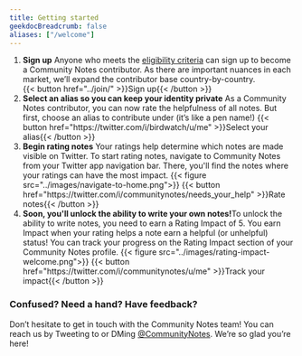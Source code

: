 ```yaml
---
title: Getting started
geekdocBreadcrumb: false
aliases: ["/welcome"]
---
```


1. <div><strong> Sign up</strong><label>
   Anyone who meets the <a href="../join/">eligibility criteria</a> can sign up to become a Community Notes contributor. As there are important nuances in each market, we’ll expand the contributor base country-by-country. 
   <br/>
   {{< button href="../join/" >}}Sign up{{< /button >}}
   </label>
      </div>

1. <div><strong> Select an alias so you can keep your identity private</strong><label>
   As a Community Notes contributor, you can now rate the helpfulness of all notes. But first, choose an alias to contribute under (it’s like a pen name!) 
   {{< button href="https://twitter.com/i/birdwatch/u/me" >}}Select your alias{{< /button >}}
   </label>
      </div>

1. <div><strong>Begin rating notes</strong><label>
   Your ratings help determine which notes are made visible on Twitter. To start rating notes, navigate to Community Notes from your Twitter app navigation bar. There, you'll find the notes where your ratings can have the most impact.
   {{< figure src="../images/navigate-to-home.png">}}
   {{< button href="https://twitter.com/i/communitynotes/needs_your_help" >}}Rate notes{{< /button >}}
     </label>
     </div>

1. <div><strong>Soon, you'll unlock the ability to write your own notes!</strong><label>To unlock the ability to write notes, you need to earn a Rating Impact of 5. You earn Impact when your rating helps a note earn a helpful (or unhelpful) status! You can track your progress on the Rating Impact section of your Community Notes profile.
   {{< figure src="../images/rating-impact-welcome.png">}}
   {{< button href="https://twitter.com/i/communitynotes/u/me" >}}Track your impact{{< /button >}}
   </label></div>

### Confused? Need a hand? Have feedback?

Don’t hesitate to get in touch with the Community Notes team! You can reach us by Tweeting to or DMing
[@CommunityNotes](https://twitter.com/communitynotes). We’re so glad you’re here!
